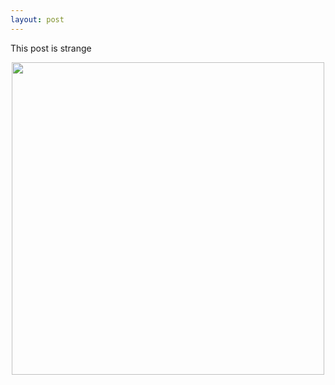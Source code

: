 ```yaml
---
layout: post
---
```


This post is strange

<p align="center">
  <img width="500" height="500" src="https://bonjarlow.github.io/assets/097.jpg">
</p>
